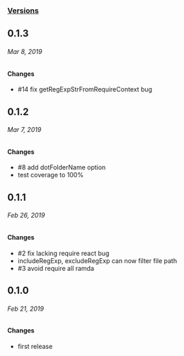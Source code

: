 ### [Versions](https://github.com/thundermiracle/storybook-loader/releases/)

## 0.1.3
###### *Mar 8, 2019*

#### Changes

- #14 fix getRegExpStrFromRequireContext bug

## 0.1.2
###### *Mar 7, 2019*

#### Changes

- #8 add dotFolderName option
- test coverage to 100%

## 0.1.1
###### *Feb 26, 2019*

#### Changes

- #2 fix lacking require react bug
- includeRegExp, excludeRegExp can now filter file path
- #3 avoid require all ramda

## 0.1.0
###### *Feb 21, 2019*

#### Changes

- first release
